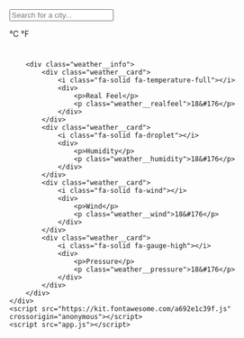 <!DOCTYPE html>
<html lang="en">

<head>
    <meta charset="UTF-8">
    <meta http-equiv="X-UA-Compatible" content="IE=edge">
    <meta name="viewport" content="width=device-width, initial-scale=1.0">
    <title>Weather App</title>
    <link rel="stylesheet" href="style.css">
</head>

<body>
    <div class="container">
        <div class="weather__header">
            <form class="weather__search">
                <input type="text" placeholder="Search for a city..." class="weather__searchform">
                <i class="fa-solid fa-magnifying-glass"></i>
            </form>
            <div class="weather__units">
                <span class="weather_unit_celsius">&#176C</span>
                <span class="weather_unit_farenheit">&#176F</span>
            </div>
        </div>
        <div class="weather__body">
            <h1 class="weather__city"></h1>
            <div class="weather__datetime">
            </div>
            <div class="weather__forecast"></div>
            <div class="weather__icon">
            </div>
            <p class="weather__temperature">
            </p>
            <div class="weather__minmax">
            </div>
        </div>

        <div class="weather__info">
            <div class="weather__card">
                <i class="fa-solid fa-temperature-full"></i>
                <div>
                    <p>Real Feel</p>
                    <p class="weather__realfeel">18&#176</p>
                </div>
            </div>
            <div class="weather__card">
                <i class="fa-solid fa-droplet"></i>
                <div>
                    <p>Humidity</p>
                    <p class="weather__humidity">18&#176</p>
                </div>
            </div>
            <div class="weather__card">
                <i class="fa-solid fa-wind"></i>
                <div>
                    <p>Wind</p>
                    <p class="weather__wind">18&#176</p>
                </div>
            </div>
            <div class="weather__card">
                <i class="fa-solid fa-gauge-high"></i>
                <div>
                    <p>Pressure</p>
                    <p class="weather__pressure">18&#176</p>
                </div>
            </div>
        </div>
    </div>
    <script src="https://kit.fontawesome.com/a692e1c39f.js" crossorigin="anonymous"></script>
    <script src="app.js"></script>
</body>

</html>
